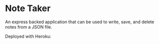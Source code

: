 # Note Taker

An express backed application that can be used to write, save, and delete notes from a JSON file.

Deployed with Heroku: []()
